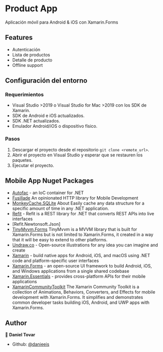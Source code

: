 # Product App

Aplicación móvil para Android & iOS con Xamarin.Forms

## Features

- Autenticación
- Lista de productos
- Detalle de producto
- Offline support

## Configuración del entorno

### Requerimientos

- Visual Studio >2019 o Visual Studio for Mac >2019 con los SDK de Xamarin.
- SDK de Android e iOS actualizados.
- SDK .NET actualizados.
- Emulador Android/iOS o dispositivo físico.

### Pasos

1. Descargar el proyecto desde el repositorio `git clone <remote_url>`.
2. Abrir el proyecto en Visual Studio y esperar que se restauren los paquetes.
3. Ejecutar el proyecto.

## Mobile App Nuget Packages

- [Autofac](https://github.com/autofac/Autofac) - an IoC container for .NET
- [Fusillade](https://github.com/reactiveui/Fusillade) An opinionated HTTP library for Mobile Development
- [MonkeyCache.SQLite](https://github.com/jamesmontemagno/monkey-cache) About Easily cache any data structure for a specific amount of time in any .NET application.
- [Refit](https://github.com/reactiveui/refit) - Refit is a REST library for .NET that converts REST APIs into live interfaces
- [Refit.Newtonsoft.Json]
- [TinyMvvm.Forms](https://github.com/TinyStuff/TinyMvvm) TinyMvvm is a MVVM library that is built for Xamarin.Forms but is not limited to Xamarin.Forms, it created in a way that it will be easy to extend to other platforms.
- [Undraw.co](https://undraw.co/) - Open-source illustrations for any idea you can imagine and create
- [Xamarin](https://docs.microsoft.com/xamarin/?WT.mc_id=mobile-0000-bramin) - build native apps for Android, iOS, and macOS using .NET code and platform-specific user interfaces
- [Xamarin.Forms](https://docs.microsoft.com/xamarin/get-started/what-is-xamarin-forms) - an open-source UI framework to build Android, iOS, and Windows applications from a single shared codebase
- [Xamarin.Essentials](https://docs.microsoft.com/xamarin/essentials) - provides cross-platform APIs for their mobile applications
- [XamarinCommunityToolkit](https://github.com/xamarin/XamarinCommunityToolkit) The Xamarin Community Toolkit is a collection of Animations, Behaviors, Converters, and Effects for mobile development with Xamarin.Forms. It simplifies and demonstrates common developer tasks building iOS, Android, and UWP apps with Xamarin.Forms.

## Author

👤 **Daniel Tovar**

- Github: [@danieeis](https://github.com/danieeis)

